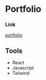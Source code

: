 # Portfolio

### Link
[portfolio](https://clairjordi.github.io/Portfolio_cl/)

## Tools

- React
- Javascript
- Tailwind